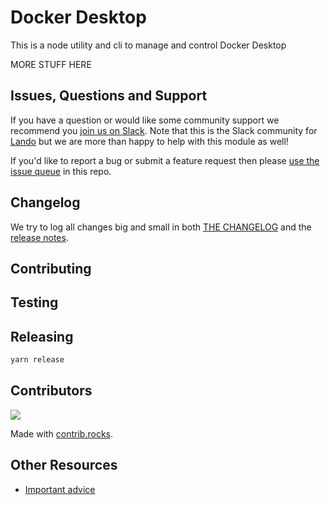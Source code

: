 # Docker Desktop

This is a node utility and cli to manage and control Docker Desktop

MORE STUFF HERE

## Issues, Questions and Support

If you have a question or would like some community support we recommend you [join us on Slack](https://launchpass.com/devwithlando). Note that this is the Slack community for [Lando](https://lando.dev) but we are more than happy to help with this module as well!

If you'd like to report a bug or submit a feature request then please [use the issue queue](https://github.com/lando/docker-desktop.lando.dev/issues/new/choose) in this repo.

## Changelog

We try to log all changes big and small in both [THE CHANGELOG](https://github.com/lando/docker-desktop/blob/main/CHANGELOG.md) and the [release notes](https://github.com/lando/docker-desktop/releases).

## Contributing

## Testing

## Releasing

```bash
yarn release
```

## Contributors

<a href="https://github.com/lando/docker-desktop/graphs/contributors">
  <img src="https://contrib.rocks/image?repo=lando/docker-desktop" />
</a>

Made with [contrib.rocks](https://contrib.rocks).

## Other Resources

* [Important advice](https://www.youtube.com/watch?v=WA4iX5D9Z64)
